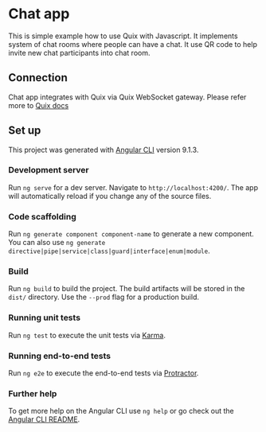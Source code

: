 # Chat app
This is simple example how to use Quix with Javascript.
It implements system of chat rooms where people can have a chat. It use QR code to help invite new chat participants into chat room. 

## Connection
Chat app integrates with Quix via Quix WebSocket gateway. Please refer more to [Quix docs](https://documentation.platform.quix.ai/apis/streaming-reader-api/intro.html)

## Set up
This project was generated with [Angular CLI](https://github.com/angular/angular-cli) version 9.1.3.

### Development server

Run `ng serve` for a dev server. Navigate to `http://localhost:4200/`. The app will automatically reload if you change any of the source files.

### Code scaffolding

Run `ng generate component component-name` to generate a new component. You can also use `ng generate directive|pipe|service|class|guard|interface|enum|module`.

### Build

Run `ng build` to build the project. The build artifacts will be stored in the `dist/` directory. Use the `--prod` flag for a production build.

### Running unit tests

Run `ng test` to execute the unit tests via [Karma](https://karma-runner.github.io).

### Running end-to-end tests

Run `ng e2e` to execute the end-to-end tests via [Protractor](http://www.protractortest.org/).

### Further help

To get more help on the Angular CLI use `ng help` or go check out the [Angular CLI README](https://github.com/angular/angular-cli/blob/master/README.md).
